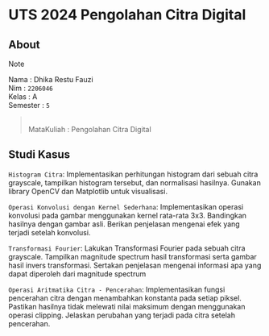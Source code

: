# UTS 2024 Pengolahan Citra Digital
## About
> [!NOTE]
Nama   : Dhika Restu Fauzi
<br>Nim    : ```2206046```
<br>Kelas  : A
<br>Semester : ```5```
> <br>MataKuliah : Pengolahan Citra Digital

## Studi Kasus

```Histogram Citra```: Implementasikan perhitungan histogram dari sebuah citra grayscale, tampilkan histogram tersebut, dan normalisasi hasilnya. Gunakan library OpenCV dan Matplotlib untuk visualisasi. 

```Operasi Konvolusi dengan Kernel Sederhana```: Implementasikan operasi konvolusi pada gambar menggunakan kernel rata-rata 3x3. Bandingkan hasilnya dengan gambar asli. Berikan penjelasan mengenai efek yang terjadi setelah konvolusi.

```Transformasi Fourier```: Lakukan Transformasi Fourier pada sebuah citra grayscale. Tampilkan magnitude spectrum hasil transformasi serta gambar hasil invers transformasi. Sertakan penjelasan mengenai informasi apa yang dapat diperoleh dari magnitude spectrum

 ```Operasi Aritmatika Citra - Pencerahan```: Implementasikan fungsi pencerahan citra dengan menambahkan konstanta pada setiap piksel. Pastikan hasilnya tidak melewati nilai maksimum dengan menggunakan operasi clipping. Jelaskan perubahan yang terjadi pada citra setelah pencerahan.

